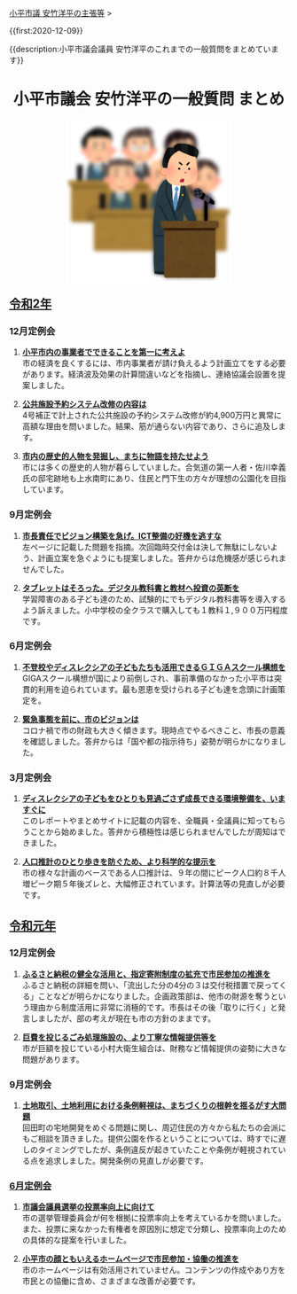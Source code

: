 <p class="breadcrumbs"><a href="../../../index.md">小平市議 安竹洋平の主張等</a> > 

{{first:2020-12-09}}

{{description:小平市議会議員 安竹洋平のこれまでの一般質問をまとめています}}

<style>
  h1 {
    text-align:center;
  }
  h2 {
    text-decoration: underline;
  }
  h2:first-of-type {
    margin: 0;
  }
</style>

# 小平市議会 安竹洋平の一般質問 まとめ

<p style="text-align:center">
<img src="./ippan-situmon.png" />
</p>


## 令和2年

### 12月定例会

1. **[小平市内の事業者でできることを第一に考えよ <i class="fa fa-caret-right" aria-hidden="true"></i>](./r2/12-gatu.md)**  
 市の経済を良くするには、市内事業者が請け負えるよう計画立てをする必要があります。経済波及効果の計算間違いなどを指摘し、連絡協議会設置を提案しました。

1. **[公共施設予約システム改修の内容は <i class="fa fa-caret-right" aria-hidden="true"></i>](./r2/12-gatu.md)**  
4号補正で計上された公共施設の予約システム改修が約4,900万円と異常に高額な理由を問いました。結果、筋が通らない内容であり、さらに追及します。

1. **[市内の歴史的人物を発掘し、まちに物語を持たせよう <i class="fa fa-caret-right" aria-hidden="true"></i>](./r2/12-gatu.md)**  
市には多くの歴史的人物が暮らしていました。合気道の第一人者・佐川幸義氏の邸宅跡地も上水南町にあり、住民と門下生の方々が理想の公園化を目指しています。

### 9月定例会
1. **[市長責任でビジョン構築を急げ。ICT整備の好機を逃すな <i class="fa fa-caret-right" aria-hidden="true"></i>](./r2/9-gatu.md)**  
左ページに記載した問題を指摘。次回臨時交付金は決して無駄にしないよう、計画立案を急ぐようにも提案しました。答弁からは危機感が感じられませんでした。

1. **[タブレットはそろった。デジタル教科書と教材へ投資の英断を <i class="fa fa-caret-right" aria-hidden="true"></i>](./r2/9-gatu.md)**  
学習障害のある子ども達のため、試験的にでもデジタル教科書等を導入するよう訴えました。小中学校の全クラスで購入しても１教科１,９００万円程度です。

### 6月定例会

1. **[不登校やディスレクシアの子どもたちも活用できるＧＩＧＡスクール構想を <i class="fa fa-caret-right" aria-hidden="true"></i>](./r2/6-gatu.md)**  
GIGAスクール構想が国により前倒しされ、事前準備のなかった小平市は突貫的利用を迫られています。最も恩恵を受けられる子ども達を念頭に計画策定を。

1. **[緊急事態を前に、市のビジョンは <i class="fa fa-caret-right" aria-hidden="true"></i>](./r2/6-gatu.md)**  
コロナ禍で市の財政も大きく傾きます。現時点でやるべきこと、市長の意義を確認しました。答弁からは「国や都の指示待ち」姿勢が明らかになりました。

### 3月定例会

1. **[ディスレクシアの子どもをひとりも見過ごさず成長できる環境整備を、いますぐに <i class="fa fa-caret-right" aria-hidden="true"></i>](./r2/3-gatu.md)**  
このレポートやまとめサイトに記載の内容を、全職員・全議員に知ってもらうことから始めました。答弁から積極性は感じられませんでしたが周知はできました。

1. **[人口推計のひとり歩きを防ぐため、より科学的な提示を <i class="fa fa-caret-right" aria-hidden="true"></i>](./r2/3-gatu.md)**  
市の様々な計画のベースである人口推計は、９年の間にピーク人口約８千人増ピーク期５年後ズレと、大幅修正されています。計算法等の見直しが必要です。

## 令和元年

### 12月定例会

1. **[ふるさと納税の健全な活用と、指定寄附制度の拡充で市民参加の推進を <i class="fa fa-caret-right" aria-hidden="true"></i>](./r1/12-gatu.md)**  
ふるさと納税の詳細を問い、「流出した分の4分の３は交付税措置で戻ってくる」ことなどが明らかになりました。企画政策部は、他市の財源を奪うという理由から制度活用に非常に消極的です。市長はその後「取りに行く」と発言しましたが、部の考えが現在も市の方針のままです。

1. **[巨費を投じるごみ処理施設の、より丁寧な情報提供等を <i class="fa fa-caret-right" aria-hidden="true"></i>](./r1/12-gatu.md)**  
市が巨額を投じている小村大衛生組合は、財務など情報提供の姿勢に大きな問題があります。

### 9月定例会

1. **[土地取引、土地利用における条例軽視は、まちづくりの根幹を揺るがす大問題 <i class="fa fa-caret-right" aria-hidden="true"></i>](./r1/9-gatu.md)**  
回田町の宅地開発をめぐる問題に関し、周辺住民の方々から私たちの会派にもご相談を頂きました。提供公園を作るということについては、時すでに遅しのタイミングでしたが、条例違反が起きていたことや条例が軽視されている点を追求しました。開発条例の見直しが必要です。


### [6月定例会](./r1/6-gatu/index.md)

1. **[市議会議員選挙の投票率向上に向けて <i class="fa fa-caret-right" aria-hidden="true"></i>](./r1/6-gatu/1-touhyouritu-koujou.md)**  
市の選挙管理委員会が何を根拠に投票率向上を考えているかを問いました。また、投票に来なかった有権者を原因別に想定で分類し、投票率向上のための具体的な提案を行いました。

1. **[小平市の顔ともいえるホームページで市民参加・協働の推進を <i class="fa fa-caret-right" aria-hidden="true"></i>](./r1/6-gatu/2-homepage-siminsanka.md)**  
市のホームページは有効活用されていません。コンテンツの作成やあり方を市民との協働に含め、さまざまな改善が必要です。

